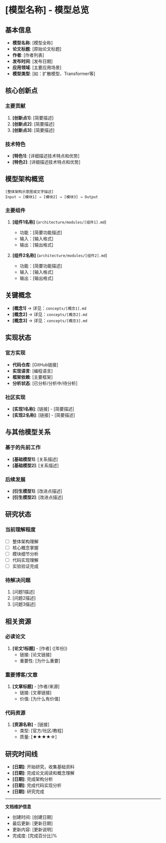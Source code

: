 # [模型名称] - 模型总览

## 基本信息
- **模型名称**: [模型全称]
- **论文标题**: [原始论文标题]
- **作者**: [作者列表]
- **发布时间**: [发布日期]
- **应用领域**: [主要应用场景]
- **模型类型**: [如：扩散模型、Transformer等]

## 核心创新点
### 主要贡献
1. **[创新点1]**: [简要描述]
2. **[创新点2]**: [简要描述]
3. **[创新点3]**: [简要描述]

### 技术特色
- **[特色1]**: [详细描述技术特点和优势]
- **[特色2]**: [详细描述技术特点和优势]

## 模型架构概览
```
[整体架构示意图或文字描述]
Input → [模块1] → [模块2] → [模块3] → Output
```

### 主要组件
1. **[组件1名称]** (`architecture/modules/[组件1].md`)
   - 功能：[简要功能描述]
   - 输入：[输入格式]
   - 输出：[输出格式]

2. **[组件2名称]** (`architecture/modules/[组件2].md`)
   - 功能：[简要功能描述]
   - 输入：[输入格式]
   - 输出：[输出格式]

## 关键概念
- **[概念1]** → 详见：`concepts/[概念1].md`
- **[概念2]** → 详见：`concepts/[概念2].md`
- **[概念3]** → 详见：`concepts/[概念3].md`

## 实现状态
### 官方实现
- **代码仓库**: [GitHub链接]
- **实现语言**: [编程语言]
- **框架依赖**: [主要框架]
- **分析状态**: [已分析/分析中/待分析]

### 社区实现
- **[实现1名称]**: [链接] - [简要描述]
- **[实现2名称]**: [链接] - [简要描述]

## 与其他模型关系
### 基于的先前工作
- **[基础模型1]**: [关系描述]
- **[基础模型2]**: [关系描述]

### 后续发展
- **[衍生模型1]**: [改进点描述]
- **[衍生模型2]**: [改进点描述]

## 研究状态
### 当前理解程度
- [ ] 整体架构理解
- [ ] 核心概念掌握
- [ ] 模块细节分析
- [ ] 代码实现理解
- [ ] 实验验证完成

### 待解决问题
1. [问题1描述]
2. [问题2描述]
3. [问题3描述]

## 相关资源
### 必读论文
1. **[论文1标题]** - [作者] ([年份])
   - 链接: [论文链接]
   - 重要性: [为什么重要]

### 重要博客/文章
1. **[文章标题]** - [作者/来源]
   - 链接: [文章链接]
   - 价值: [为什么有价值]

### 代码资源
1. **[资源名称]** - [链接]
   - 类型: [官方/社区/教程]
   - 质量: [★★★★☆]

## 研究时间线
- **[日期]**: 开始研究，收集基础资料
- **[日期]**: 完成论文阅读和概念理解
- **[日期]**: 完成架构分析
- **[日期]**: 完成代码实现分析
- **[日期]**: 研究完成

---
**文档维护信息**
- 创建时间: [创建日期]
- 最后更新: [更新日期]
- 更新内容: [更新说明]
- 完成度: [完成百分比]%